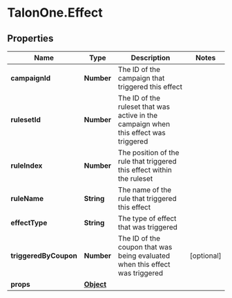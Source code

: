 # TalonOne.Effect

## Properties

Name | Type | Description | Notes
------------ | ------------- | ------------- | -------------
**campaignId** | **Number** | The ID of the campaign that triggered this effect | 
**rulesetId** | **Number** | The ID of the ruleset that was active in the campaign when this effect was triggered | 
**ruleIndex** | **Number** | The position of the rule that triggered this effect within the ruleset | 
**ruleName** | **String** | The name of the rule that triggered this effect | 
**effectType** | **String** | The type of effect that was triggered | 
**triggeredByCoupon** | **Number** | The ID of the coupon that was being evaluated when this effect was triggered | [optional] 
**props** | [**Object**](.md) |  | 


